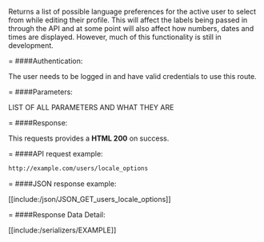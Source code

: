 <!-- --- title: GET /users/locale_options -->

Returns a list of possible language preferences for the active user to select from while editing their profile. This will affect the labels being passed in through the API and at some point will also affect how numbers, dates and times are displayed. However, much of this functionality is still in development.

=
####Authentication:

The user needs to be logged in and have valid credentials to use this route.

=
####Parameters:

LIST OF ALL PARAMETERS AND WHAT THEY ARE

=
####Response:

This requests provides a <strong>HTML 200</strong> on success.

=
####API request example:
```html
http://example.com/users/locale_options
```

=
####JSON response example:

[[include:/json/JSON_GET_users_locale_options]]

=
####Response Data Detail:

[[include:/serializers/EXAMPLE]]